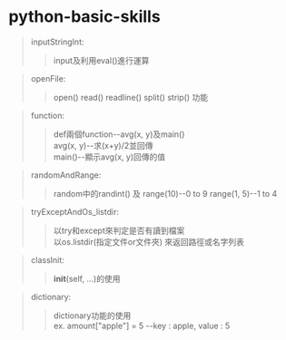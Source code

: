 # python-basic-skills
>inputStringInt:  
>>input及利用eval()進行運算  
  
>openFile:  
>>open() read() readline() split() strip() 功能  
  
>function:  
>>def兩個function--avg(x, y)及main()  
>>avg(x, y)--求(x+y)/2並回傳  
>>main()--顯示avg(x, y)回傳的值  
  
>randomAndRange:  
>>random中的randint() 及 range(10)--0 to 9 range(1, 5)--1 to 4  
  
>tryExceptAndOs_listdir:  
>>以try和except來判定是否有讀到檔案  
>>以os.listdir(指定文件or文件夾) 來返回路徑或名字列表  
  
>classInit:  
>>__init__(self, ...)的使用  
  
>dictionary:  
>>dictionary功能的使用  
>>ex. amount["apple"] = 5 --key : apple, value : 5  
  
